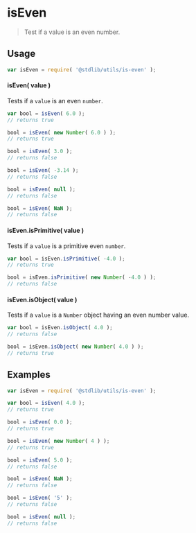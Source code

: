 # isEven

> Test if a value is an even number.

<!-- <usage> -->

## Usage

``` javascript
var isEven = require( '@stdlib/utils/is-even' );
```

#### isEven( value )

Tests if a `value` is an even `number`.

``` javascript
var bool = isEven( 6.0 );
// returns true

bool = isEven( new Number( 6.0 ) );
// returns true

bool = isEven( 3.0 );
// returns false

bool = isEven( -3.14 );
// returns false

bool = isEven( null );
// returns false

bool = isEven( NaN );
// returns false
```

#### isEven.isPrimitive( value )

Tests if a `value` is a primitive even `number`.

``` javascript
var bool = isEven.isPrimitive( -4.0 );
// returns true

bool = isEven.isPrimitive( new Number( -4.0 ) );
// returns false
```

#### isEven.isObject( value )

Tests if a `value` is a `Number` object having an even number value.

``` javascript
var bool = isEven.isObject( 4.0 );
// returns false

bool = isEven.isObject( new Number( 4.0 ) );
// returns true
```

<!-- </usage> -->


<!-- <examples> -->

## Examples

``` javascript
var isEven = require( '@stdlib/utils/is-even' );

var bool = isEven( 4.0 );
// returns true

bool = isEven( 0.0 );
// returns true

bool = isEven( new Number( 4 ) );
// returns true

bool = isEven( 5.0 );
// returns false

bool = isEven( NaN );
// returns false

bool = isEven( '5' );
// returns false

bool = isEven( null );
// returns false
```

<!-- </examples> -->


<!-- <links> -->

<!-- </links> -->

